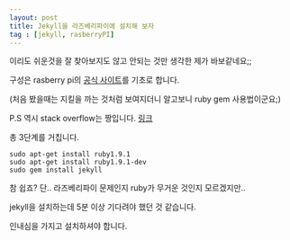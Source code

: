 ```yaml
---
layout: post
title: Jekyll을 라즈베리파이에 설치해 보자
tag : [jekyll, rasberryPI]
---
```


이리도 쉬운것을 잘 찾아보지도 않고 안되는 것만 생각한 제가 바보같네요;;

구성은 rasberry pi의 [공식 사이트](https://www.raspberrypi.org/documentation/linux/software/ruby.md)를 기초로 합니다. 

(처음 봤을때는 지킬을 까는 것처럼 보여지더니 알고보니 ruby gem 사용법이군요;)

P.S 역시 stack overflow는 짱입니다. [링크](http://stackoverflow.com/questions/10725767/error-installing-jekyll-native-extension-build)

총 3단계를 거칩니다.

    sudo apt-get install ruby1.9.1
    sudo apt-get install ruby1.9.1-dev
    sudo gem install jekyll

참 쉽죠? 단.. 라즈베리파이 문제인지 ruby가 무거운 것인지 모르겠지만..

jekyll을 설치하는데 5분 이상 기다려야 했던 것 같습니다.

인내심을 가지고 설치하셔야 합니다.